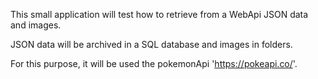 This small application will test how to retrieve from a WebApi JSON data and images.

JSON data will be archived in a SQL database and images in folders.

For this purpose, it will be used the pokemonApi 'https://pokeapi.co/'.